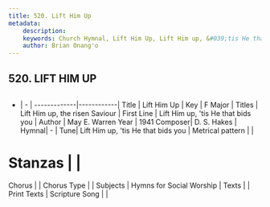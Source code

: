 ```yaml
---
title: 520. Lift Him Up
metadata:
    description: 
    keywords: Church Hymnal, Lift Him Up, Lift Him up, &#039;tis He that bids you, Lift Him up, the risen Saviour
    author: Brian Onang'o
---
```



## 520. LIFT HIM UP

```txt

```

- |   -  |
-------------|------------|
Title | Lift Him Up |
Key | F Major |
Titles | Lift Him up, the risen Saviour |
First Line | Lift Him up, &#039;tis He that bids you |
Author | May E. Warren
Year | 1941
Composer| D. S. Hakes |
Hymnal|  - |
Tune| Lift Him up, &#039;tis He that bids you |
Metrical pattern | |
# Stanzas |  |
Chorus |  |
Chorus Type |  |
Subjects | Hymns for Social Worship |
Texts |  |
Print Texts | 
Scripture Song |  |
  
